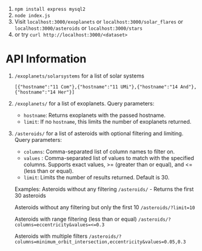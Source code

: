 1. `npm install express mysql2`
2. `node index.js`
3. Visit `localhost:3000/exoplanets` or `localhost:3000/solar_flares` or `localhost:3000/asteroids` or `localhost:3000/stars`
4. or try `curl http://localhost:3000/<dataset>`

# API Information

1. `/exoplanets/solarsystems` for a list of solar systems
   ```
   [{"hostname":"11 Com"},{"hostname":"11 UMi"},{"hostname":"14 And"},{"hostname":"14 Her"}]
   ```
2. `/exoplanets/` for a list of exoplanets.
   Query parameters:
   - `hostname`: Returns exoplanets with the passed hostname.
   - `limit`: If no `hostname`, this limits the number of exoplanets returned.
  
3. `/asteroids/` for a list of asteroids with optional filtering and limiting.
   Query parameters:
   - `columns`: Comma-separated list of column names to filter on.
   - `values` : Comma-separated list of values to match with the specified columns.
                Supports exact values, >= (greater than or equal), and <= (less than or equal).
   - `limit`:  Limits the number of results returned. Default is 30.

   Examples:
   Asteroids without any filtering
   `/asteroids/` - Returns the first 30 asteroids

   Asteroids without any filtering but only the first 10
   `/asteroids/?limit=10`

   Asteroids with range filtering (less than or equal)
   `/asteroids/?columns=eccentricity&values=<=0.3`

   Asteroids with multiple filters
   `/asteroids/?columns=minimum_orbit_intersection,eccentricity&values=0.05,0.3`
